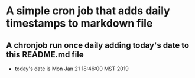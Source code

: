 A simple cron job that adds daily timestamps to markdown file
============================================================
## A chronjob run once daily adding today's date to this README.md file
* today's date is Mon Jan 21 18:46:00 MST 2019
